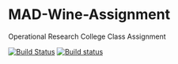 # MAD-Wine-Assignment

Operational Research College Class Assignment

[![Build Status](https://travis-ci.org/Zialus/MAD-Wine-Assignment.svg?branch=master)](https://travis-ci.org/Zialus/MAD-Wine-Assignment)
[![Build status](https://ci.appveyor.com/api/projects/status/7u7ise6eulxj85ae?svg=true)](https://ci.appveyor.com/project/Zialus/mad-wine-assignment)
